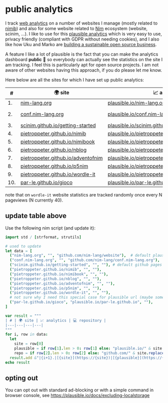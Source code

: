 # public analytics

I track [web analytics](https://en.wikipedia.org/wiki/Web_analytics) on a number of websites I manage (mostly related to [nimib](https://github.com/pietroppeter/nimib))
and also for some website related to [Nim](https://nim-lang.org) ecosystem (website, scinim, ...).
I like to use for this [plausible analytics](https://plausible.io) which is very easy to use, privacy friendly (compliant with GDPR without needing cookies),
and I also like how Uku and Marko are [building a sustainable open source business](https://plausible.io/blog/open-source-saas).

A feature I like a lot of plausible is the fact that you can make the analytics dashboard **public** 👀 so everybody can actually see the statistics on the site I am tracking.
I feel this is particularly apt for open source projects. I am not aware of other websites having this approach, if you do please let me know.

Here below are all the sites for which I have set up public analytics:

| # | 🌍 site | 📈 analytics | 💻 repository |
|---|---|---|---|
|1.|[nim-lang.org](https://nim-lang.org)|[plausible.io/nim-lang.org](https://plausible.io/nim-lang.org)|[github.com/nim-lang/website](https://github.com/nim-lang/website)|
|2.|[conf.nim-lang.org](https://conf.nim-lang.org)|[plausible.io/conf.nim-lang.org](https://plausible.io/conf.nim-lang.org)|[github.com/nim-lang/conf.nim-lang.org](https://github.com/nim-lang/conf.nim-lang.org)|
|3.|[scinim.github.io/getting-started](https://scinim.github.io/getting-started)|[plausible.io/scinim.github.io%2Fgetting-started](https://plausible.io/scinim.github.io%2Fgetting-started)|[github.com/scinim/getting-started](https://github.com/scinim/getting-started)|
|4.|[pietroppeter.github.io/nimib](https://pietroppeter.github.io/nimib)|[plausible.io/pietroppeter.github.io%2Fnimib](https://plausible.io/pietroppeter.github.io%2Fnimib)|[github.com/pietroppeter/nimib](https://github.com/pietroppeter/nimib)|
|5.|[pietroppeter.github.io/nimibook](https://pietroppeter.github.io/nimibook)|[plausible.io/pietroppeter.github.io%2Fnimibook](https://plausible.io/pietroppeter.github.io%2Fnimibook)|[github.com/pietroppeter/nimibook](https://github.com/pietroppeter/nimibook)|
|6.|[pietroppeter.github.io/nblog](https://pietroppeter.github.io/nblog)|[plausible.io/pietroppeter.github.io%2Fnblog](https://plausible.io/pietroppeter.github.io%2Fnblog)|[github.com/pietroppeter/nblog](https://github.com/pietroppeter/nblog)|
|7.|[pietroppeter.github.io/adventofnim](https://pietroppeter.github.io/adventofnim)|[plausible.io/pietroppeter.github.io%2Fadventofnim](https://plausible.io/pietroppeter.github.io%2Fadventofnim)|[github.com/pietroppeter/adventofnim](https://github.com/pietroppeter/adventofnim)|
|8.|[pietroppeter.github.io/p5nim](https://pietroppeter.github.io/p5nim)|[plausible.io/pietroppeter.github.io%2Fp5nim](https://plausible.io/pietroppeter.github.io%2Fp5nim)|[github.com/pietroppeter/p5nim](https://github.com/pietroppeter/p5nim)|
|9.|[pietroppeter.github.io/wordle-it](https://pietroppeter.github.io/wordle-it)|[plausible.io/pietroppeter.github.io%2Fwordle-it](https://plausible.io/pietroppeter.github.io%2Fwordle-it)|[github.com/pietroppeter/wordle-it](https://github.com/pietroppeter/wordle-it)|
|10.|[par-le.github.io/gioco](https://par-le.github.io/gioco)|[plausible.io/par-le.github.io](https://plausible.io/par-le.github.io)|[github.com/par-le/gioco](https://github.com/par-le/gioco)|

note that on `wordle-it` website statistics are tracked randomly once every N pageviews (N currently 40).

## update table above

Use the following nim script (and update it):

```nim
import std / [strformat, strutils]

# used to update 
let data = [
  ("nim-lang.org", "", "github.com/nim-lang/website"),  # default plausible
  ("conf.nim-lang.org", "", "github.com/nim-lang/conf.nim-lang.org"),
  ("scinim.github.io/getting-started", "", ""), # default github pages
  ("pietroppeter.github.io/nimib", "", ""),
  ("pietroppeter.github.io/nimibook", "", ""),
  ("pietroppeter.github.io/nblog", "", ""),
  ("pietroppeter.github.io/adventofnim", "", ""),
  ("pietroppeter.github.io/p5nim", "", ""),
  ("pietroppeter.github.io/wordle-it", "", ""),
  # not sure why I need this special case for plausible url (maybe some plausible misconfiguration):
  ("par-le.github.io/gioco", "plausible.io/par-le.github.io", ""),
]

var result = """
| # | 🌍 site | 📈 analytics | 💻 repository |
|---|---|---|---|
"""
for i, row in data:
  let
    site = row[0]
    plausible = if row[1].len > 0: row[1] else: "plausible.io/" & site.replace("/", "%2F")
    repo = if row[2].len > 0: row[2] else: "github.com/" & site.replace(".github.io", "")
  result.add &"|{i+1}.|[{site}](https://{site})|[{plausible}](https://{plausible})|[{repo}](https://{repo})|\n"
echo result
```

## opting out

You can opt out with standard ad-blocking or with a simple command in browser console, see https://plausible.io/docs/excluding-localstorage
